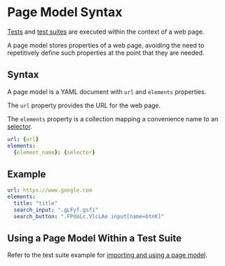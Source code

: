 # Page Model Syntax

[Tests](/test-syntax.md) and [test suites](/test-suite-syntax.md) are executed within the context of a web page. 

A page model stores properties of a web page, avoiding the need to repetitively define such properties at the point
that they are needed.

## Syntax

A page model is a YAML document with `url` and `elements` properties.

The `url` property provides the URL for the web page.

The `elements` property is a collection mapping a convenience name to an [selector](/selector-syntax.md).

```yaml
url: {url}
elements:
  {element_name}: {selector}
```

## Example

```yaml
url: https://www.google.com
elements:
  title: "title"
  search_input: ".gLFyf.gsfi"
  search_button: ".FPdoLc.VlcLAe input[name=btnK]"
```

## Using a Page Model Within a Test Suite

Refer to the test suite example for [importing and using a page model](/test-suite-syntax.md).